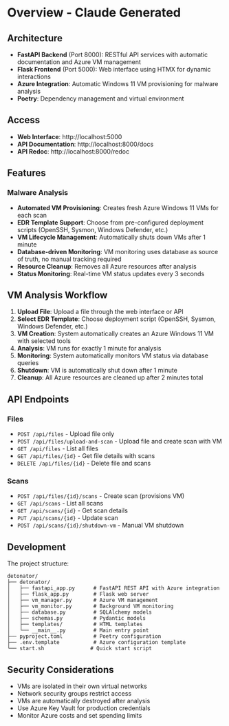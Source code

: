 # Overview - Claude Generated

## Architecture

- **FastAPI Backend** (Port 8000): RESTful API services with automatic documentation and Azure VM management
- **Flask Frontend** (Port 5000): Web interface using HTMX for dynamic interactions
- **Azure Integration**: Automatic Windows 11 VM provisioning for malware analysis
- **Poetry**: Dependency management and virtual environment



## Access

- **Web Interface**: http://localhost:5000
- **API Documentation**: http://localhost:8000/docs
- **API Redoc**: http://localhost:8000/redoc


## Features

### Malware Analysis
- **Automated VM Provisioning**: Creates fresh Azure Windows 11 VMs for each scan
- **EDR Template Support**: Choose from pre-configured deployment scripts (OpenSSH, Sysmon, Windows Defender, etc.)
- **VM Lifecycle Management**: Automatically shuts down VMs after 1 minute
- **Database-driven Monitoring**: VM monitoring uses database as source of truth, no manual tracking required
- **Resource Cleanup**: Removes all Azure resources after analysis
- **Status Monitoring**: Real-time VM status updates every 3 seconds



## VM Analysis Workflow

1. **Upload File**: Upload a file through the web interface or API
2. **Select EDR Template**: Choose deployment script (OpenSSH, Sysmon, Windows Defender, etc.)
3. **VM Creation**: System automatically creates an Azure Windows 11 VM with selected tools
4. **Analysis**: VM runs for exactly 1 minute for analysis
5. **Monitoring**: System automatically monitors VM status via database queries
6. **Shutdown**: VM is automatically shut down after 1 minute
7. **Cleanup**: All Azure resources are cleaned up after 2 minutes total

## API Endpoints

### Files
- `POST /api/files` - Upload file only
- `POST /api/files/upload-and-scan` - Upload file and create scan with VM
- `GET /api/files` - List all files
- `GET /api/files/{id}` - Get file details with scans
- `DELETE /api/files/{id}` - Delete file and scans

### Scans
- `POST /api/files/{id}/scans` - Create scan (provisions VM)
- `GET /api/scans` - List all scans
- `GET /api/scans/{id}` - Get scan details
- `PUT /api/scans/{id}` - Update scan
- `POST /api/scans/{id}/shutdown-vm` - Manual VM shutdown

## Development

The project structure:
```
detonator/
├── detonator/
│   ├── fastapi_app.py      # FastAPI REST API with Azure integration
│   ├── flask_app.py        # Flask web server
│   ├── vm_manager.py       # Azure VM management
│   ├── vm_monitor.py       # Background VM monitoring
│   ├── database.py         # SQLAlchemy models
│   ├── schemas.py          # Pydantic models
│   ├── templates/          # HTML templates
│   └── __main__.py         # Main entry point
├── pyproject.toml          # Poetry configuration
├── .env.template           # Azure configuration template
└── start.sh               # Quick start script
```

## Security Considerations

- VMs are isolated in their own virtual networks
- Network security groups restrict access
- VMs are automatically destroyed after analysis
- Use Azure Key Vault for production credentials
- Monitor Azure costs and set spending limits